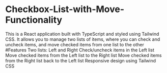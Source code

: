 # Checkbox-List-with-Move-Functionality
This is a React application built with TypeScript and styled using Tailwind CSS. It allows you to manage two lists of items, where you can check and uncheck items, and move checked items from one list to the other
#Features
Two lists: Left and Right
Check/uncheck items in the Left list
Move checked items from the Left list to the Right list
Move checked items from the Right list back to the Left list
Responsive design using Tailwind CSS
